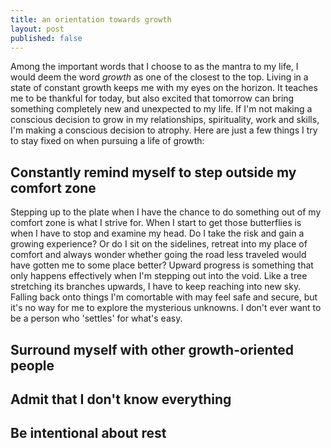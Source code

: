 ```yaml
---
title: an orientation towards growth
layout: post
published: false
---
```


Among the important words that I choose to as the mantra to my life, I would deem the word _growth_ as one of the closest to the top. Living in a state of constant growth keeps me with my eyes on the horizon. It teaches me to be thankful for today, but also excited that tomorrow can bring something completely new and unexpected to my life. If I'm not making a conscious decision to grow in my relationships, spirituality, work and skills, I'm making a conscious decision to atrophy. Here are just a few things I try to stay fixed on when pursuing a life of growth:

## Constantly remind myself to step outside my comfort zone

Stepping up to the plate when I have the chance to do something out of my comfort zone is what I strive for. When I start to get those butterflies is when I have to stop and examine my head. Do I take the risk and gain a growing experience? Or do I sit on the sidelines, retreat into my place of comfort and always wonder whether going the road less traveled would have gotten me to some place better? Upward progress is something that only happens effectively when I'm stepping out into the void. Like a tree stretching its branches upwards, I have to keep reaching into new sky. Falling back onto things I'm comortable with may feel safe and secure, but it's no way for me to explore the mysterious unknowns. I don't ever want to be a person who 'settles' for what's easy.  

## Surround myself with other growth-oriented people

## Admit that I don't know everything

## Be intentional about rest
